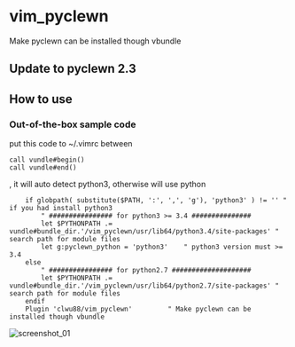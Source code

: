 # vim_pyclewn
Make pyclewn can be installed though vbundle

## Update to pyclewn 2.3

## How to use
### Out-of-the-box sample code 
put this code to ~/.vimrc between

    call vundle#begin()
    call vundle#end()

, it will auto detect python3, otherwise will use python

```vim
    if globpath( substitute($PATH, ':', ',', 'g'), 'python3' ) != '' " if you had install python3
        " ################ for python3 >= 3.4 ###############
        let $PYTHONPATH .= vundle#bundle_dir.'/vim_pyclewn/usr/lib64/python3.4/site-packages' " search path for module files
        let g:pyclewn_python = 'python3'    " python3 version must >= 3.4
    else
        " ################ for python2.7 ####################
        let $PYTHONPATH .= vundle#bundle_dir.'/vim_pyclewn/usr/lib64/python2.7/site-packages' " search path for module files
    endif
    Plugin 'clwu88/vim_pyclewn'         " Make pyclewn can be installed though vbundle
```

![screenshot_01](https://github.com/clwu88/vim_pyclewn/screenshots/screenshot_01.png)


